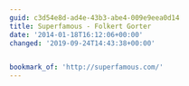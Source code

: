 ```yaml
---
guid: c3d54e8d-ad4e-43b3-abe4-009e9eea0d14
title: Superfamous - Folkert Gorter
date: '2014-01-18T16:12:06+00:00'
changed: '2019-09-24T14:43:38+00:00'


bookmark_of: 'http://superfamous.com/'
---
```




